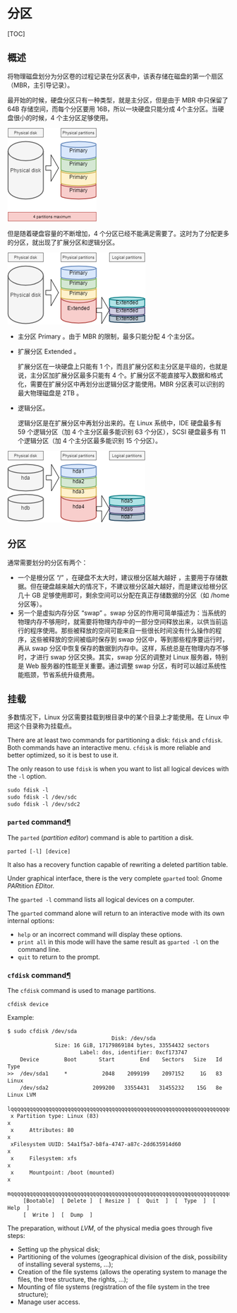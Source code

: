 # 分区

[TOC]

## 概述

将物理磁盘划分为分区卷的过程记录在分区表中，该表存储在磁盘的第一个扇区（MBR，主引导记录）。

最开始的时候，硬盘分区只有一种类型，就是主分区，但是由于 MBR 中只保留了 64B 存储空间，而每个分区要用 16B，所以一块硬盘只能分成 4个主分区。当硬盘很小的时候，4 个主分区足够使用。

 ![](../../Image/0/07-file-systems-001.png)

但是随着硬盘容量的不断增加，4 个分区已经不能满足需要了。这时为了分配更多的分区，就出现了扩展分区和逻辑分区。

 ![](../../Image/0/07-file-systems-002.png)

* 主分区 Primary 。由于 MBR 的限制，最多只能分配 4 个主分区。

* 扩展分区 Extended 。

  扩展分区在一块硬盘上只能有 1 个，而且扩展分区和主分区是平级的，也就是说，主分区加扩展分区最多只能有 4 个。扩展分区不能直接写入数据和格式化，需要在扩展分区中再划分出逻辑分区才能使用。MBR 分区表可以识别的最大物理磁盘是 2TB 。

* 逻辑分区。

  逻辑分区是在扩展分区中再划分出来的。在 Linux 系统中，IDE 硬盘最多有 59 个逻辑分区（加 4 个主分区最多能识别 63 个分区），SCSI 硬盘最多有 11 个逻辑分区（加 4 个主分区最多能识别 15 个分区）。

 ![](../../Image/0/07-file-systems-003.png)

## 分区

通常需要划分的分区有两个：

* 一个是根分区 “/” ，在硬盘不太大时，建议根分区越大越好 ，主要用于存储数据。但在硬盘越来越大的情况下，不建议根分区越大越好，而是建议给根分区几十 GB 足够使用即可，剩余空间可以分配在真正存储数据的分区（如 /home 分区等）。
* 另一个是虚拟内存分区 “swap” 。swap 分区的作用可简单描述为：当系统的物理内存不够用时，就需要将物理内存中的一部分空间释放出来，以供当前运行的程序使用。那些被释放的空间可能来自一些很长时间没有什么操作的程序，这些被释放的空间被临时保存到 swap 分区中，等到那些程序要运行时，再从 swap 分区中恢复保存的数据到内存中。这样，系统总是在物理内存不够时，才进行 swap 分区交换。其实，swap 分区的调整对 Linux 服务器，特别是 Web 服务器的性能至关重要。通过调整 swap 分区，有时可以越过系统性能瓶颈，节省系统升级费用。

## 挂载

多数情况下，Linux 分区需要挂载到根目录中的某个目录上才能使用。在 Linux 中把这个目录称为挂载点。


There are at least two commands for partitioning a disk: `fdisk` and `cfdisk`. Both commands have an interactive menu. `cfdisk` is more reliable and better optimized, so it is best to use it.

The only reason to use `fdisk` is when you want to list all logical devices with the `-l` option.

```
sudo fdisk -l
sudo fdisk -l /dev/sdc
sudo fdisk -l /dev/sdc2
```

### `parted` command[¶](https://docs.rockylinux.org/zh/books/admin_guide/07-file-systems/#parted-command)

The `parted` (*partition editor*) command is able to partition a disk.

```
parted [-l] [device]
```

It also has a recovery function capable of rewriting a deleted partition table.

Under graphical interface, there is the very complete `gparted` tool: *G*nome *PAR*tition *ED*itor.

The `gparted -l` command lists all logical devices on a computer.

The `gparted` command alone will return to an interactive mode with its own internal options:

- `help` or an incorrect command will display these options.
- `print all` in this mode will have the same result as `gparted -l` on the command line.
- `quit` to return to the prompt.

### `cfdisk` command[¶](https://docs.rockylinux.org/zh/books/admin_guide/07-file-systems/#cfdisk-command)

The `cfdisk` command is used to manage partitions.

```
cfdisk device
```

Example:

```
$ sudo cfdisk /dev/sda
                                 Disk: /dev/sda
               Size: 16 GiB, 17179869184 bytes, 33554432 sectors
                       Label: dos, identifier: 0xcf173747
    Device        Boot       Start        End    Sectors   Size   Id Type
>>  /dev/sda1     *           2048    2099199    2097152     1G   83 Linux
    /dev/sda2              2099200   33554431   31455232    15G   8e Linux LVM
 lqqqqqqqqqqqqqqqqqqqqqqqqqqqqqqqqqqqqqqqqqqqqqqqqqqqqqqqqqqqqqqqqqqqqqqqqqqqqk
 x Partition type: Linux (83)                                                 x
 x     Attributes: 80                                                         x
 xFilesystem UUID: 54a1f5a7-b8fa-4747-a87c-2dd635914d60                       x
 x     Filesystem: xfs                                                        x
 x     Mountpoint: /boot (mounted)                                            x
 mqqqqqqqqqqqqqqqqqqqqqqqqqqqqqqqqqqqqqqqqqqqqqqqqqqqqqqqqqqqqqqqqqqqqqqqqqqqqj
     [Bootable]  [ Delete ]  [ Resize ]  [  Quit  ]  [  Type  ]  [  Help  ]
     [  Write ]  [  Dump  ]
```

The preparation, without *LVM*, of the physical media goes through five steps:

- Setting up the physical disk;
- Partitioning of the volumes (geographical division of the disk, possibility of installing several systems, ...);
- Creation of the file systems (allows the operating system to manage the files, the tree structure, the rights, ...);
- Mounting of file systems (registration of the file system in the tree structure);
- Manage user access.